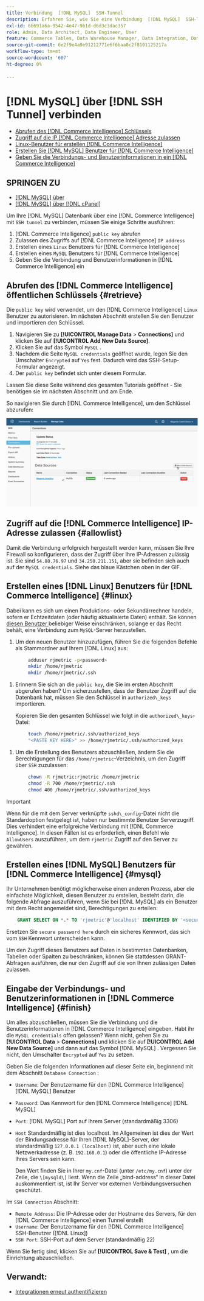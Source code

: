 ```yaml
---
title: Verbindung  [!DNL MySQL]  SSH-Tunnel
description: Erfahren Sie, wie Sie eine Verbindung  [!DNL MySQL]  SSH-Tunnel herstellen.
exl-id: 6b691a6a-9542-4e47-9b1d-d6d3c3dac357
role: Admin, Data Architect, Data Engineer, User
feature: Commerce Tables, Data Warehouse Manager, Data Integration, Data Import/Export, SQL Report Builder
source-git-commit: 6e2f9e4a9e91212771e6f6baa8c2f8101125217a
workflow-type: tm+mt
source-wordcount: '607'
ht-degree: 0%

---
```


# [!DNL MySQL] über [!DNL SSH Tunnel] verbinden

* [Abrufen des  [!DNL Commerce Intelligence]  Schlüssels](#retrieve)
* [Zugriff auf die IP [!DNL Commerce Intelligence] Adresse zulassen](#allowlist)
* [Linux-Benutzer für erstellen [!DNL Commerce Intelligence]](#linux)
* [Erstellen Sie  [!DNL MySQL]  Benutzer für [!DNL Commerce Intelligence]](#mysql)
* [Geben Sie die Verbindungs- und Benutzerinformationen in ein [!DNL Commerce Intelligence]](#finish)

## SPRINGEN ZU

* [[!DNL MySQL] über ](../integrations/mysql-via-a-direct-connection.md)
* [[!DNL MySQL] über [!DNL cPanel]](../integrations/mysql-via-cpanel.md)

Um Ihre [!DNL MySQL] Datenbank über eine [!DNL Commerce Intelligence] mit `SSH tunnel` zu verbinden, müssen Sie einige Schritte ausführen:

1. [!DNL Commerce Intelligence] `public key` abrufen
1. Zulassen des Zugriffs auf [!DNL Commerce Intelligence] `IP address`
1. Erstellen eines `Linux` Benutzers für [!DNL Commerce Intelligence]
1. Erstellen eines `MySQL` Benutzers für [!DNL Commerce Intelligence]
1. Geben Sie die Verbindung und Benutzerinformationen in [!DNL Commerce Intelligence] ein


## Abrufen des [!DNL Commerce Intelligence] öffentlichen Schlüssels {#retrieve}

Die `public key` wird verwendet, um den [!DNL Commerce Intelligence] `Linux` Benutzer zu autorisieren. Im nächsten Abschnitt erstellen Sie den Benutzer und importieren den Schlüssel.

1. Navigieren Sie zu **[!UICONTROL Manage Data** > **Connections]** und klicken Sie auf **[!UICONTROL Add New Data Source]**.
1. Klicken Sie auf das Symbol `MySQL` .
1. Nachdem die Seite `MySQL credentials` geöffnet wurde, legen Sie den Umschalter `Encrypted` auf `Yes` fest. Dadurch wird das SSH-Setup-Formular angezeigt.
1. Der `public key` befindet sich unter diesem Formular.

Lassen Sie diese Seite während des gesamten Tutorials geöffnet - Sie benötigen sie im nächsten Abschnitt und am Ende.

So navigieren Sie durch [!DNL Commerce Intelligence], um den Schlüssel abzurufen:

![](../../../assets/MySQL_SSH.gif)<!--{: width="770"}-->

## Zugriff auf die [!DNL Commerce Intelligence] IP-Adresse zulassen {#allowlist}

Damit die Verbindung erfolgreich hergestellt werden kann, müssen Sie Ihre Firewall so konfigurieren, dass der Zugriff über Ihre IP-Adressen zulässig ist. Sie sind `54.88.76.97` und `34.250.211.151`, aber sie befinden sich auch auf der `MySQL credentials`. Siehe das blaue Kästchen oben in der GIF.

## Erstellen eines [!DNL Linux] Benutzers für [!DNL Commerce Intelligence] {#linux}

Dabei kann es sich um einen Produktions- oder Sekundärrechner handeln, sofern er Echtzeitdaten (oder häufig aktualisierte Daten) enthält. Sie können [diesen Benutzer ](../../../administrator/account-management/restrict-db-access.md) beliebiger Weise einschränken, solange er das Recht behält, eine Verbindung zum `MySQL`-Server herzustellen.

1. Um den neuen Benutzer hinzuzufügen, führen Sie die folgenden Befehle als Stammordner auf Ihrem [!DNL Linux] aus:

```bash
        adduser rjmetric -p<password>
        mkdir /home/rjmetric
        mkdir /home/rjmetric/.ssh
```

1. Erinnern Sie sich an die `public key`, die Sie im ersten Abschnitt abgerufen haben? Um sicherzustellen, dass der Benutzer Zugriff auf die Datenbank hat, müssen Sie den Schlüssel in `authorized\_keys` importieren.

   Kopieren Sie den gesamten Schlüssel wie folgt in die `authorized\_keys`-Datei:

```bash
        touch /home/rjmetric/.ssh/authorized_keys
        "<PASTE KEY HERE>" >> /home/rjmetric/.ssh/authorized_keys
```

1. Um die Erstellung des Benutzers abzuschließen, ändern Sie die Berechtigungen für das `/home/rjmetric`-Verzeichnis, um den Zugriff über `SSH` zuzulassen:

```bash
        chown -R rjmetric:rjmetric /home/rjmetric
        chmod -R 700 /home/rjmetric/.ssh
        chmod 400 /home/rjmetric/.ssh/authorized_keys
```

>[!IMPORTANT]
>
>Wenn für die mit dem Server verknüpfte `sshd\_config`-Datei nicht die Standardoption festgelegt ist, haben nur bestimmte Benutzer Serverzugriff. Dies verhindert eine erfolgreiche Verbindung mit [!DNL Commerce Intelligence]. In diesen Fällen ist es erforderlich, einen Befehl wie `AllowUsers` auszuführen, um dem `rjmetric` Zugriff auf den Server zu gewähren.

## Erstellen eines [!DNL MySQL] Benutzers für [!DNL Commerce Intelligence] {#mysql}

Ihr Unternehmen benötigt möglicherweise einen anderen Prozess, aber die einfachste Möglichkeit, diesen Benutzer zu erstellen, besteht darin, die folgende Abfrage auszuführen, wenn Sie bei [!DNL MySQL] als ein Benutzer mit dem Recht angemeldet sind, Berechtigungen zu erteilen:

```sql
    GRANT SELECT ON *.* TO 'rjmetric'@'localhost' IDENTIFIED BY '<secure password here>';
```

Ersetzen Sie `secure password here` durch ein sicheres Kennwort, das sich vom `SSH` Kennwort unterscheiden kann.

Um den Zugriff dieses Benutzers auf Daten in bestimmten Datenbanken, Tabellen oder Spalten zu beschränken, können Sie stattdessen GRANT-Abfragen ausführen, die nur den Zugriff auf die von Ihnen zulässigen Daten zulassen.

## Eingabe der Verbindungs- und Benutzerinformationen in [!DNL Commerce Intelligence] {#finish}

Um alles abzuschließen, müssen Sie die Verbindung und die Benutzerinformationen in [!DNL Commerce Intelligence] eingeben. Habt ihr die `MySQL credentials` offen gelassen? Wenn nicht, gehen Sie zu **[!UICONTROL Data** > **Connections]** und klicken Sie auf **[!UICONTROL Add New Data Source]** und dann auf das Symbol [!DNL MySQL] . Vergessen Sie nicht, den Umschalter `Encrypted` auf `Yes` zu setzen.

Geben Sie die folgenden Informationen auf dieser Seite ein, beginnend mit dem Abschnitt `Database Connection` :

* `Username`: Der Benutzername für den [!DNL Commerce Intelligence] [!DNL MySQL] Benutzer
* `Password`: Das Kennwort für den [!DNL Commerce Intelligence] [!DNL MySQL]
* `Port`: [!DNL MySQL] Port auf Ihrem Server (standardmäßig 3306)
* `Host` Standardmäßig ist dies localhost. Im Allgemeinen ist dies der Wert der Bindungsadresse für Ihren [!DNL MySQL]-Server, der standardmäßig `127.0.0.1 (localhost)` ist, aber auch eine lokale Netzwerkadresse (z. B. `192.168.0.1`) oder die öffentliche IP-Adresse Ihres Servers sein kann.

  Den Wert finden Sie in Ihrer `my.cnf`-Datei (unter `/etc/my.cnf`) unter der Zeile, die `\[mysqld\]` liest. Wenn die Zeile „bind-address“ in dieser Datei auskommentiert ist, ist Ihr Server vor externen Verbindungsversuchen geschützt.

Im `SSH Connection` Abschnitt:

* `Remote Address`: Die IP-Adresse oder der Hostname des Servers, für den [!DNL Commerce Intelligence] einen Tunnel erstellt
* `Username`: Der Benutzername für den [!DNL Commerce Intelligence] SSH-Benutzer ([!DNL Linux])
* `SSH Port`: SSH-Port auf dem Server (standardmäßig 22)

Wenn Sie fertig sind, klicken Sie auf **[!UICONTROL Save & Test]** , um die Einrichtung abzuschließen.

## Verwandt:

* [Integrationen erneut authentifizieren](https://experienceleague.adobe.com/docs/commerce-knowledge-base/kb/how-to/mbi-reauthenticating-integrations.html)
